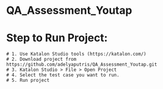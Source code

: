# QA_Assessment_Youtap

# Step to Run Project: 

	# 1. Use Katalon Studio tools (https://katalon.com/)
	# 2. Download project from https://github.com/adelyaputris/QA_Assessment_Youtap.git
	# 3. Katalon Studio > File > Open Project
	# 4. Select the test case you want to run.
	# 5. Run project